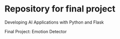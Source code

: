 # Repository for final project
Developing AI Applications with Python and Flask

Final Project: Emotion Detector
